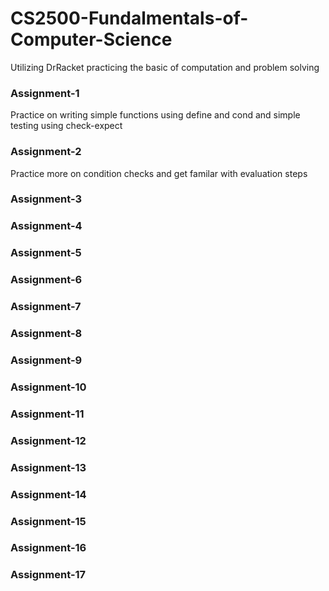 # CS2500-Fundalmentals-of-Computer-Science
Utilizing DrRacket practicing the basic of computation and problem solving 
### Assignment-1 
Practice on writing simple functions using define and cond and simple testing using check-expect 
### Assignment-2 
Practice more on condition checks and get familar with evaluation steps 
### Assignment-3 

### Assignment-4 
### Assignment-5 
### Assignment-6 
### Assignment-7 
### Assignment-8 
### Assignment-9 
### Assignment-10 
### Assignment-11
### Assignment-12
### Assignment-13
### Assignment-14
### Assignment-15
### Assignment-16
### Assignment-17